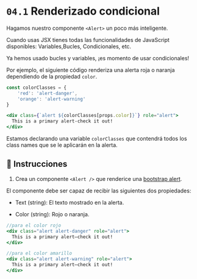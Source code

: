 # `04.1` Renderizado condicional

Hagamos nuestro componente `<Alert>` un poco más inteligente.

Cuando usas JSX tienes todas las funcionalidades de JavaScript disponibles: Variables,Bucles, Condicionales, etc.

Ya hemos usado bucles y variables, ¡es momento de usar condicionales!

Por ejemplo, el siguiente código renderiza una alerta roja o naranja dependiendo de la propiedad `color`.

```jsx
const colorClasses = {
    'red': 'alert-danger',
    'orange': 'alert-warning'
}

<div class={`alert ${colorClasses[props.color]}`} role="alert">
  This is a primary alert-check it out!
</div>
```

Estamos declarando una variable `colorClasses` que contendrá todos los class names que se le aplicarán en la alerta.

##  📝 Instrucciones

1. Crea un componente `<Alert />` que renderice una [bootstrap alert](https://getbootstrap.com/docs/4.0/components/alerts/#examples). 

El componente debe ser capaz de recibir las siguientes dos propiedades:

- Text (string): El texto mostrado en la alerta.

- Color (string): Rojo o naranja.

```jsx
//para el color rojo
<div class="alert alert-danger" role="alert">
  This is a primary alert—check it out!
</div>

//para el color amarillo
<div class="alert alert-warning" role="alert">
  This is a primary alert—check it out!
</div>
```